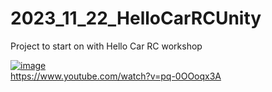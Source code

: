 # 2023_11_22_HelloCarRCUnity
Project to start on with Hello Car RC workshop

[![image](https://github.com/EloiStree/2023_11_22_HelloCarRCUnity/assets/20149493/aecc2834-fad5-41b7-9686-a1b5c9e339b1)
](https://www.youtube.com/watch?v=pq-0OOoqx3A)  
https://www.youtube.com/watch?v=pq-0OOoqx3A   
  
